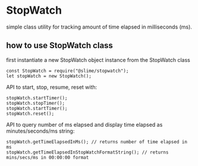 # StopWatch

simple class utility for tracking amount of time elapsed in milliseconds (ms).

## how to use StopWatch class
first instantiate a new StopWatch object instance from the StopWatch class

```
const StopWatch = require("@slime/stopwatch"); 
let stopWatch = new StopWatch(); 
```

API to start, stop, resume, reset with:

```
stopWatch.startTimer(); 
stopWatch.stopTimer();
stopWatch.startTimer();
stopWatch.reset();
```

API to query number of ms elapsed and display time elapsed as minutes/seconds/ms string:

```
stopWatch.getTimeElapsedInMs(); // returns number of time elapsed in ms
stopWatch.getTimeElapsedInStopWatchFormatString(); // returns mins/secs/ms in 00:00:00 format
```
